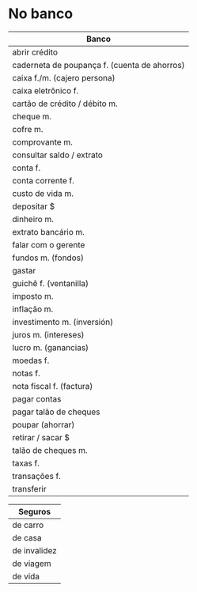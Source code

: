 # No banco

| Banco |
| -- |
| abrir crédito |
| caderneta de poupança f. (cuenta de ahorros) |
| caixa f./m. (cajero persona) |
| caixa eletrônico f. |
| cartão de crédito / débito m. |
| cheque m. |
| cofre m. |
| comprovante m. |
| consultar saldo / extrato |
| conta f. |
| conta corrente f. |
| custo de vida m. |
| depositar $ |
| dinheiro m. |
| extrato bancário m. |
| falar com o gerente |
| fundos m. (fondos) |
| gastar |
| guichê f. (ventanilla) |
| imposto m. |
| inflação m. |
| investimento m. (inversión) |
| juros m. (intereses) |
| lucro m. (ganancias) |
| moedas f. |
| notas f. |
| nota fiscal f. (factura) |
| pagar contas |
| pagar talão de cheques |
| poupar (ahorrar) |
| retirar / sacar $ |
| talão de cheques m. |
| taxas f. |
| transações f. |
| transferir |

| Seguros |
| -- |
| de carro |
| de casa |
| de invalidez |
| de viagem |
| de vida |
